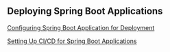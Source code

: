 ## Deploying Spring Boot Applications
[Configuring Spring Boot Application for Deployment](tutorial_1.md)  

[Setting Up CI/CD for Spring Boot Applications](tutorial_2.md)

